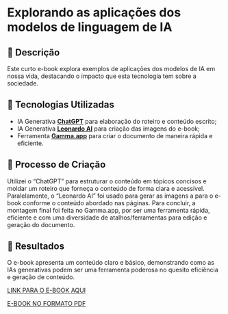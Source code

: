 # Explorando as aplicações dos modelos de linguagem de IA

## 📒 Descrição
Este curto e-book explora exemplos de aplicações dos modelos de IA em nossa vida, destacando o impacto que esta tecnologia tem sobre a sociedade. 

## 🤖 Tecnologias Utilizadas
- IA Generativa **[ChatGPT](https://chat.openai.com)** para elaboração do roteiro e conteúdo escrito;
- IA Generativa **[Leonardo AI](https://leonardo.ai)** para criação das imagens do e-book;
- Ferramenta **[Gamma.app](https://gamma.app/)** para criar o documento de maneira rápida e eficiente.

## 🧐 Processo de Criação
Utilizei o “ChatGPT” para estruturar o conteúdo em tópicos concisos e moldar um roteiro que forneça o conteúdo de forma clara e acessível. Paralelamente, o “Leonardo AI” foi usado para gerar as imagens a para o e-book conforme o conteúdo abordado nas páginas. Para concluir, a montagem final foi feita no Gamma.app, por ser uma ferramenta rápida, eficiente e com uma diversidade de atalhos/ferramentas para edição e geração do documento.

## 🚀 Resultados
O e-book apresenta um conteúdo claro e básico, demonstrando como as IAs generativas podem ser uma ferramenta poderosa no quesito eficiência e geração de conteúdo.

[LINK PARA O E-BOOK AQUI](https://gamma.app/docs/Explorando-as-aplicacoes-dos-modelos-de-linguagem-de-IA-o8weca973nhfay5)

[E-BOOK NO FORMATO PDF](https://github.com/souzaltr/lab-natty-or-not/blob/main/Explorando-as-aplicacoes-dos-modelos-de-linguagem-de-IA.pdf)
